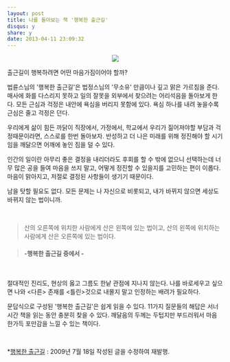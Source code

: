 ```yaml
---
layout: post
title: 나를 돌아보는 책 '행복한 출근길' 
disqus: y
share: y
date: 2013-04-11 23:09:32
---
```


<p align="center">

<img src="http://beatshon.github.io/images/happy.jpg">


</P>


출근길이 행복하려면 어떤 마음가짐이어야 할까?

법륜스님의 '행복한 출근길'은 법정스님의 '무소유' 만큼이나 깊고 맑은 가르침을 준다. 매사에 화를 다스리지 못하고 일의 잘못을 외부에서 찾으려는 어리석음을 돌아보게 한다. 모든 근심과 걱정은 내안에 욕심을 버리지 못함에 있다. 욕심 하나를 내려 놓을수록 근심은 줄고 걱정은 던다.

우리에게 삶이 힘든 까닭이 직장에서, 가정에서, 학교에서 우리가 짊어져야할  부담과 걱정때문이라면, 스스로를 한번 돌아보자. 반성하고 더 나은 미래를 위해 정진해야 할 시기임을 깨달으면 어깨에 놓인 짐을 덜 수 있다. 

인간의 일이란 아무리 좋은 결정을 내리더라도 후회를 할 수 밖에 없으니 선택하는데 너무 많은 공을 들여 마음을 쓰지 말고, 어떻게 정진할 수 있을지를 고민하는 편이 이롭다. 마음이 맑아지고, 저절로 결정된 사항들이 생기기 때문이다. 

남을 탓할 필요도 없다. 모든 문제는 나 자신으로 비롯되고, 내가 바뀌지 않으면 세상도 바뀌지 않는 법이니까.

</br>

>산의 오른쪽에 위치한 사람에게 산은 왼쪽에 있는 법이고, 
>산의 왼쪽에 위치하는 사람에게 산은 오른쪽에 있는 법이다. 

>#### -행복한 출근길 중에서 -

</br>

절대적인 진리도, 현상의 옳고 그름도 한낱 관점에 지나지 않는다. 나를 바로세우고 싶으면 나와 <다른> 존재를 <틀린>것으로 내몰지 말고 인정하는 배려가 필요하다.

문답식으로 구성된 '행복한 출근길'은 쉽게 읽을 수 있다. 11가지 질문들의 해답은 서너 시간 책을 읽는 동안 충분히 찾을 수 있다. 깨달음의 두께는 두텁지만 부드러워서 마음 한가득 포만감을 느낄 수 있는 책이다.
 
</br>

*[행복한 출근길](http://book.daum.net/detail/book.do?bookid=KOR9788934934585) : 2009년 7월 18일 작성된 글을 수정하여 재발행. 

</br>
